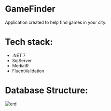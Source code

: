 # GameFinder
Application created to help find games in your city.


# Tech stack:
- .NET 7
- SqlServer
- MediatR
- FluentValidation

# Database Structure:

![erd](https://user-images.githubusercontent.com/109426665/229372834-38826ebc-4e13-40e5-a497-fa600f431c4e.png)
